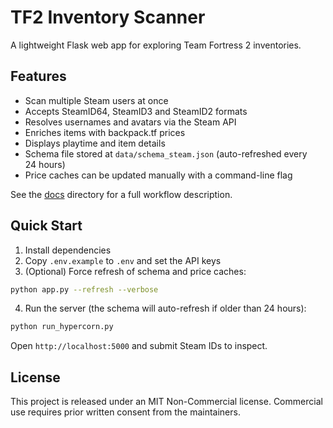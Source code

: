 # TF2 Inventory Scanner


A lightweight Flask web app for exploring Team Fortress 2 inventories.

## Features

- Scan multiple Steam users at once
- Accepts SteamID64, SteamID3 and SteamID2 formats
- Resolves usernames and avatars via the Steam API
- Enriches items with backpack.tf prices
- Displays playtime and item details
- Schema file stored at `data/schema_steam.json` (auto-refreshed every 24 hours)
- Price caches can be updated manually with a command-line flag

See the [docs](docs/) directory for a full workflow description.

## Quick Start

1. Install dependencies
2. Copy `.env.example` to `.env` and set the API keys
3. (Optional) Force refresh of schema and price caches:

```bash
python app.py --refresh --verbose
```

4. Run the server (the schema will auto-refresh if older than 24 hours):

```bash
python run_hypercorn.py
```

Open `http://localhost:5000` and submit Steam IDs to inspect.

## License

This project is released under an MIT Non-Commercial license. Commercial use
requires prior written consent from the maintainers.
